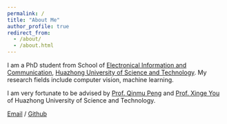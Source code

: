 ```yaml
---
permalink: /
title: "About Me"
author_profile: true
redirect_from: 
  - /about/
  - /about.html
---
```


I am a PhD student from School of [Electronical Information and Communication](https://eic.hust.edu.cn/index.htm), [Huazhong University of Science and Technology](https://www.hust.edu.cn/). My research fields include computer vision, machine learning.

I am very fortunate to be advised by [Prof. Qinmu Peng](https://bmal.hust.edu.cn/info/1005/1092.htm) and [Prof. Xinge You](https://bmal.hust.edu.cn/info/1005/1091.htm) of Huazhong University of Science and Technology.

[Email](lichangwei@hust.edu.cn) / [Github](https://github.com/JefferentLi)

